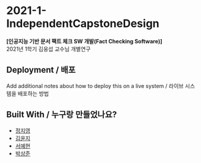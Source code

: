 # 2021-1-IndependentCapstoneDesign
**[인공지능 기반 문서 팩트 체크 SW 개발(Fact Checking Software)]**  
2021년 1학기 김웅섭 교수님 개별연구



## Deployment / 배포

Add additional notes about how to deploy this on a live system / 라이브 시스템을 배포하는 방법


## Built With / 누구랑 만들었나요?
* [정지영](https://github.com/Jungjjeong) 
* [김윤지](https://github.com/wendyunji)
* [서예현](https://github.com/justbeaver97) 
* [박상준](https://github.com/sangjun0412) 
